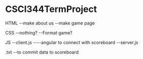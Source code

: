 # CSCI344TermProject

HTML
--make about us
--make game page

CSS
--nothing?
--Format game?

JS
--client.js
----angular to connect with scoreboard
--server.js


.txt
--to commit data to scoreboard

